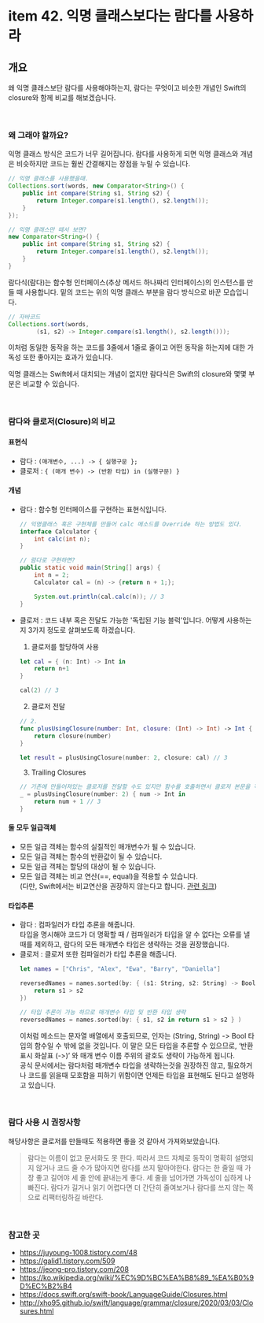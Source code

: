 # item 42. 익명 클래스보다는 람다를 사용하라
## 개요
왜 익명 클래스보단 람다를 사용해야하는지, 람다는 무엇이고 비슷한 개념인 Swift의 closure와 함께 비교를 해보겠습니다.

<br>

### 왜 그래야 할까요?
익명 클래스 방식은 코드가 너무 길어집니다.
람다를 사용하게 되면 익명 클래스와 개념은 비슷하지만 코드는 훨씬 간결해지는 장점을 누릴 수 있습니다.

```java
// 익명 클래스를 사용했을때.
Collections.sort(words, new Comparator<String>() {
    public int compare(String s1, String s2) {
        return Integer.compare(s1.length(), s2.length());
    }
});

// 익명 클래스만 떼서 보면?
new Comparator<String>() {
    public int compare(String s1, String s2) {
        return Integer.compare(s1.length(), s2.length());
    }
}
```

람다식(람다)는 함수형 인터페이스(추상 메서드 하나짜리 인터페이스)의 인스턴스를 만들 때 사용합니다.
밑의 코드는 위의 익명 클래스 부분을 람다 방식으로 바꾼 모습입니다.

```java
// 자바코드
Collections.sort(words,
        (s1, s2) -> Integer.compare(s1.length(), s2.length()));
```

이처럼 동일한 동작을 하는 코드를 3줄에서 1줄로 줄이고 어떤 동작을 하는지에 대한 가독성 또한 좋아지는 효과가 있습니다.

익명 클래스는 Swift에서 대치되는 개념이 없지만 람다식은 Swift의 closure와 몇몇 부분은 비교할 수 있습니다.

<br>

### 람다와 클로저(Closure)의 비교

#### 표현식
- 람다 : `(매개변수, ...) -> { 실행구문 };`
- 클로저 : `{ (매개 변수) -> (반환 타입) in (실행구문) }`

#### 개념
- 람다 : 함수형 인터페이스를 구현하는 표현식입니다.
    ```java
    // 익명클래스 혹은 구현체를 만들어 calc 메소드를 Override 하는 방법도 있다.
    interface Calculator {
        int calc(int n);
    }
    
    // 람다로 구현하면?
    public static void main(String[] args) {
        int n = 2;
        Calculator cal = (n) -> {return n + 1;};

        System.out.println(cal.calc(n)); // 3
    }
    ```
- 클로저 : 코드 내부 혹은 전달도 가능한 '독립된 기능 블럭'입니다. 어떻게 사용하는지 3가지 정도로 살펴보도록 하겠습니다.
    1. 클로저를 할당하여 사용 
    ```swift 
    let cal = { (n: Int) -> Int in
        return n+1
    }
    
    cal(2) // 3
    ```
    
    2. 클로저 전달
    ```swift 
    // 2. 
    func plusUsingClosure(number: Int, closure: (Int) -> Int) -> Int {
        return closure(number)
    }
    
    let result = plusUsingClosure(number: 2, closure: cal) // 3
    ```
    
    3. Trailing Closures
    ```swift 
    // 기존에 만들어져있는 클로저를 전달할 수도 있지만 함수를 호출하면서 클로저 본문을 작성할 수도 있습니다.
    _ = plusUsingClosure(number: 2) { num -> Int in
        return num + 1 // 3
    }
    ```

#### 둘 모두 일급객체
- 모든 일급 객체는 함수의 실질적인 매개변수가 될 수 있습니다.
- 모든 일급 객체는 함수의 반환값이 될 수 있습니다.
- 모든 일급 객체는 할당의 대상이 될 수 있습니다.
- 모든 일급 객체는 비교 연산(==, equal)을 적용할 수 있습니다. <br> (다만, Swift에서는 비교연산을 권장하지 않는다고 합니다. [관련 링크](https://stackoverflow.com/questions/24111984/how-do-you-test-functions-and-closures-for-equality))


#### 타입추론
- 람다 : 컴파일러가 타입 추론을 해줍니다. <br> 타입을 명시해야 코드가 더 명확할 때 / 컴파일러가 타입을 알 수 없다는 오류를 낼때를 제외하고, 람다의 모든 매개변수 타입은 생략하는 것을 권장했습니다.
- 클로저 : 클로저 또한 컴파일러가 타입 추론을 해줍니다.
    ```swift
    let names = ["Chris", "Alex", "Ewa", "Barry", "Daniella"]
    
    reversedNames = names.sorted(by: { (s1: String, s2: String) -> Bool in
        return s1 > s2
    })
    
    // 타입 추론이 가능 하므로 매개변수 타입 및 반환 타입 생략
    reversedNames = names.sorted(by: { s1, s2 in return s1 > s2 } )
    ```
    이처럼 메소드는 문자열 배열에서 호출되므로, 인자는 (String, String) -> Bool 타입의 함수일 수 밖에 없을 것입니다. 이 말은 모든 타입을 추론할 수 있으므로, ‘반환 표시 화살표 (->)’ 와 매개 변수 이름 주위의 괄호도 생략이 가능하게 됩니다. <br>
공식 문서에서는 람다처럼 매개변수 타입을 생략하는것을 권장하진 않고, 필요하거나 코드를 읽을때 모호함을 피하기 위함이면 언제든 타입을 표현해도 된다고 설명하고 있습니다.
    
<br>

### 람다 사용 시 권장사항
해당사항은 클로저를 만들때도 적용하면 좋을 것 같아서 가져와보았습니다.
> 람다는 이름이 없고 문서화도 못 한다. 따라서 코드 자체로 동작이 명확히 설명되지 않거나 코드 줄 수가 많아지면 람다를 쓰지 말아야한다. 람다는 한 줄일 때 가장 좋고 길어야 세 줄 안에 끝내는게 좋다. 세 줄을 넘어가면 가독성이 심하게 나빠진다. 람다가 길거나 읽기 어렵다면 더 간단히 줄여보거나 람다를 쓰지 않는 쪽으로 리팩터링하길 바란다.

<br>

### 참고한 곳
- https://juyoung-1008.tistory.com/48
- https://galid1.tistory.com/509
- https://jeong-pro.tistory.com/208
- https://ko.wikipedia.org/wiki/%EC%9D%BC%EA%B8%89_%EA%B0%9D%EC%B2%B4
- https://docs.swift.org/swift-book/LanguageGuide/Closures.html
- http://xho95.github.io/swift/language/grammar/closure/2020/03/03/Closures.html
